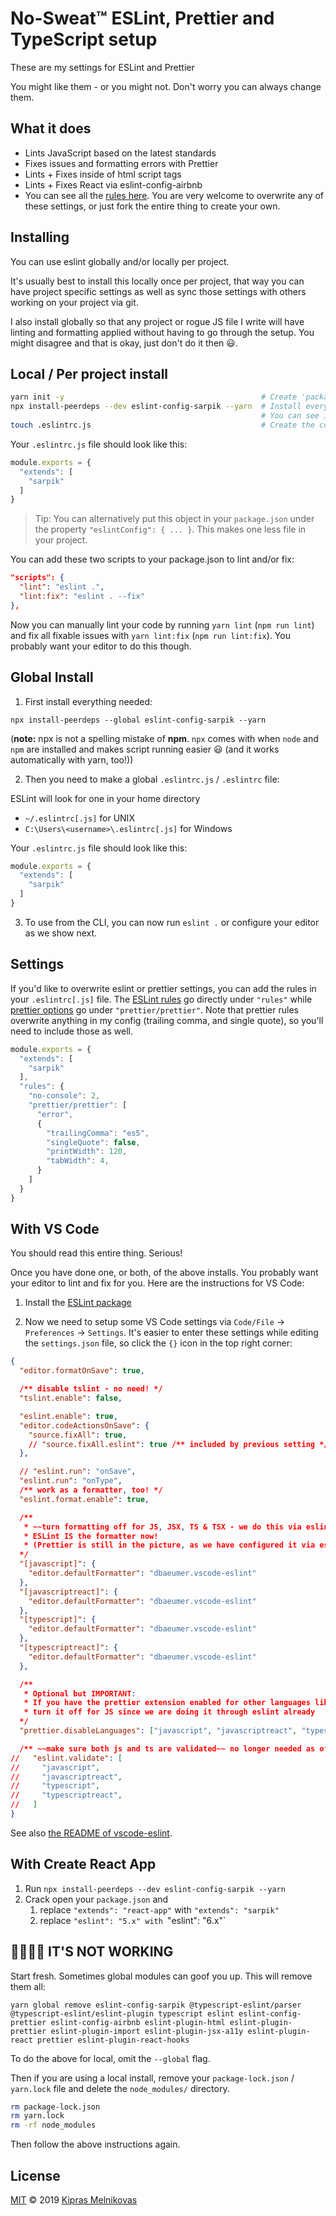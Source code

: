 # No-Sweat™ ESLint, Prettier and TypeScript setup

These are my settings for ESLint and Prettier

You might like them - or you might not. Don't worry you can always change them.

## What it does

* Lints JavaScript based on the latest standards
* Fixes issues and formatting errors with Prettier
* Lints + Fixes inside of html script tags
* Lints + Fixes React via eslint-config-airbnb
* You can see all the [rules here](./.eslintrc.js). You are very welcome to overwrite any of these settings, or just fork the entire thing to create your own.

## Installing

You can use eslint globally and/or locally per project.

It's usually best to install this locally once per project, that way you can have project specific settings as well as sync those settings with others working on your project via git.

I also install globally so that any project or rogue JS file I write will have linting and formatting applied without having to go through the setup. You might disagree and that is okay, just don't do it then 😃.

## Local / Per project install

```sh
yarn init -y                                            # Create 'package.json' if you haven't already
npx install-peerdeps --dev eslint-config-sarpik --yarn  # Install everything needed by the config
                                                        # You can see in your package.json there's now a big list of devDependencies
touch .eslintrc.js                                      # Create the config file @ the project's root
```

Your `.eslintrc.js` file should look like this:

```js
module.exports = {
  "extends": [
    "sarpik"
  ]
}
```

> Tip: You can alternatively put this object in your `package.json` under the property `"eslintConfig": { ... }`. This makes one less file in your project.

You can add these two scripts to your package.json to lint and/or fix:

```json
"scripts": {
  "lint": "eslint .",
  "lint:fix": "eslint . --fix"
},
```

Now you can manually lint your code by running `yarn lint` (`npm run lint`) and fix all fixable issues with `yarn lint:fix` (`npm run lint:fix`). You probably want your editor to do this though.

## Global Install

1. First install everything needed:

```
npx install-peerdeps --global eslint-config-sarpik --yarn
```

(**note:** npx is not a spelling mistake of **npm**. `npx` comes with when `node` and `npm` are installed and makes script running easier 😃 (and it works automatically with yarn, too!))

2. Then you need to make a global `.eslintrc.js` / `.eslintrc` file:

ESLint will look for one in your home directory

* `~/.eslintrc[.js]` for UNIX
* `C:\Users\<username>\.eslintrc[.js]` for Windows

Your `.eslintrc.js` file should look like this:

```js
module.exports = {
  "extends": [
    "sarpik"
  ]
}
```

3. To use from the CLI, you can now run `eslint .` or configure your editor as we show next.

## Settings

If you'd like to overwrite eslint or prettier settings, you can add the rules in your `.eslintrc[.js]` file. The [ESLint rules](https://eslint.org/docs/rules/) go directly under `"rules"` while [prettier options](https://prettier.io/docs/en/options.html) go under `"prettier/prettier"`. Note that prettier rules overwrite anything in my config (trailing comma, and single quote), so you'll need to include those as well.

```js
module.exports = {
  "extends": [
    "sarpik"
  ],
  "rules": {
    "no-console": 2,
    "prettier/prettier": [
      "error",
      {
        "trailingComma": "es5",
        "singleQuote": false,
        "printWidth": 120,
        "tabWidth": 4,
      }
    ]
  }
}
```

## With VS Code

You should read this entire thing. Serious!

Once you have done one, or both, of the above installs. You probably want your editor to lint and fix for you. Here are the instructions for VS Code:

1. Install the [ESLint package](https://marketplace.visualstudio.com/items?itemName=dbaeumer.vscode-eslint)

2. Now we need to setup some VS Code settings via `Code/File` → `Preferences` → `Settings`. It's easier to enter these settings while editing the `settings.json` file, so click the `{}` icon in the top right corner:

```json
{
  "editor.formatOnSave": true,

  /** disable tslint - no need! */
  "tslint.enable": false,

  "eslint.enable": true,
  "editor.codeActionsOnSave": {
    "source.fixAll": true,
    // "source.fixAll.eslint": true /** included by previous setting */
  },

  // "eslint.run": "onSave",
  "eslint.run": "onType",
  /** work as a formatter, too! */
  "eslint.format.enable": true,

  /**
   * ~~turn formatting off for JS, JSX, TS & TSX - we do this via eslint~~
   * ESLint IS the formatter now!
   * (Prettier is still in the picture, as we have configured it via eslint)
  */
  "[javascript]": {
    "editor.defaultFormatter": "dbaeumer.vscode-eslint"
  },
  "[javascriptreact]": {
    "editor.defaultFormatter": "dbaeumer.vscode-eslint"
  },
  "[typescript]": {
    "editor.defaultFormatter": "dbaeumer.vscode-eslint"
  },
  "[typescriptreact]": {
    "editor.defaultFormatter": "dbaeumer.vscode-eslint"
  },

  /**
   * Optional but IMPORTANT:
   * If you have the prettier extension enabled for other languages like CSS and HTML,
   * turn it off for JS since we are doing it through eslint already
  */
  "prettier.disableLanguages": ["javascript", "javascriptreact", "typescript", "typescriptreact"],

  /** ~~make sure both js and ts are validated~~ no longer needed as of vscode-eslint 2.0 */
//   "eslint.validate": [
//     "javascript",
//     "javascriptreact",
//     "typescript",
//     "typescriptreact",
//   ]
}
```

See also [the README of vscode-eslint](https://github.com/microsoft/vscode-eslint/blob/master/README.md).

## With Create React App

1. Run `npx install-peerdeps --dev eslint-config-sarpik --yarn`
1. Crack open your `package.json` and
   1.  replace `"extends": "react-app"` with `"extends": "sarpik"`
   2.  replace `"eslint": "5.x" with `"eslint": "6.x"`

## 🤬🤬🤬🤬 IT'S NOT WORKING

Start fresh. Sometimes global modules can goof you up. This will remove them all:

```
yarn global remove eslint-config-sarpik @typescript-eslint/parser @typescript-eslint/eslint-plugin typescript eslint eslint-config-prettier eslint-config-airbnb eslint-plugin-html eslint-plugin-prettier eslint-plugin-import eslint-plugin-jsx-a11y eslint-plugin-react prettier eslint-plugin-react-hooks
```

To do the above for local, omit the `--global` flag.

Then if you are using a local install, remove your `package-lock.json` / `yarn.lock` file and delete the `node_modules/` directory.

```sh
rm package-lock.json
rm yarn.lock
rm -rf node_modules
```

Then follow the above instructions again.

## License

[MIT](./LICENSE) © 2019 [Kipras Melnikovas](https://github.com/sarpik)
